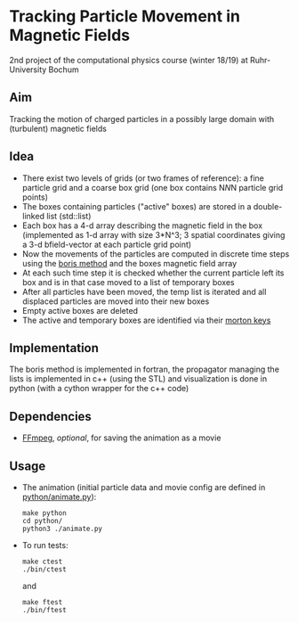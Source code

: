 # Tracking Particle Movement in Magnetic Fields
2nd project of the computational physics course (winter 18/19) at
Ruhr-University Bochum

## Aim
Tracking the motion of charged particles in a possibly large domain with
(turbulent) magnetic fields

## Idea
 * There exist two levels of grids (or two frames of reference): a fine
   particle grid and a coarse box grid (one box contains N*N*N particle grid
   points)
 * The boxes containing particles ("active" boxes) are stored in a
   double-linked list (std::list)
 * Each box has a 4-d array describing the magnetic field in the box
   (implemented as 1-d array with size 3*N^3; 3 spatial coordinates giving a
   3-d bfield-vector at each particle grid point)
 * Now the movements of the particles are computed in discrete time steps using
   the [boris method](https://en.wikipedia.org/wiki/Particle-in-cell#The_particle_mover)
   and the boxes magnetic field array
 * At each such time step it is checked whether the current particle left its
   box and is in that case moved to a list of temporary boxes
 * After all particles have been moved, the temp list is iterated and all
   displaced particles are moved into their new boxes
 * Empty active boxes are deleted
 * The active and temporary boxes are identified via their [morton
   keys](https://en.wikipedia.org/wiki/Z-order_curve)

## Implementation
The boris method is implemented in fortran, the propagator managing the lists
is implemented in c++ (using the STL) and visualization is done in python (with
a cython wrapper for the c++ code)

## Dependencies
 * [FFmpeg](https://ffmpeg.org/), _optional_, for saving the animation as a movie

## Usage
 * The animation (initial particle data and movie config are defined in
   [python/animate.py](https://github.com/jerluebke/cp_project_2/blob/master/python/animate.py)):
    ```
    make python
    cd python/
    python3 ./animate.py
    ```

 * To run tests:
    ```
    make ctest
    ./bin/ctest
    ```
    and
    ```
    make ftest
    ./bin/ftest
    ```

